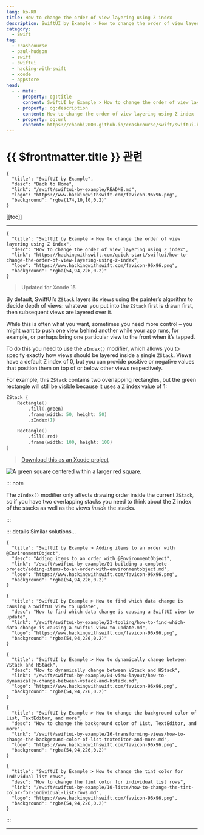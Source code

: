 ```yaml
---
lang: ko-KR
title: How to change the order of view layering using Z index
description: SwiftUI by Example > How to change the order of view layering using Z index
category:
  - Swift
tag: 
  - crashcourse
  - paul-hudson
  - swift
  - swiftui
  - hacking-with-swift
  - xcode
  - appstore
head:
  - - meta:
    - property: og:title
      content: SwiftUI by Example > How to change the order of view layering using Z index
    - property: og:description
      content: How to change the order of view layering using Z index
    - property: og:url
      content: https://chanhi2000.github.io/crashcourse/swift/swiftui-by-example/05-stacks-grids-scrollviews/how-to-change-the-order-of-view-layering-using-z-index.html
---
```


# {{ $frontmatter.title }} 관련

```component VPCard
{
  "title": "SwiftUI by Example",
  "desc": "Back to Home",
  "link": "/swift/swiftui-by-example/README.md",
  "logo": "https://www.hackingwithswift.com/favicon-96x96.png",
  "background": "rgba(174,10,10,0.2)"
}
```

[[toc]]

---

```component VPCard
{
  "title": "SwiftUI by Example > How to change the order of view layering using Z index",
  "desc": "How to change the order of view layering using Z index",
  "link": "https://hackingwithswift.com/quick-start/swiftui/how-to-change-the-order-of-view-layering-using-z-index",
  "logo": "https://www.hackingwithswift.com/favicon-96x96.png",
  "background": "rgba(54,94,226,0.2)"
}
```

> Updated for Xcode 15

By default, SwiftUI’s `ZStack` layers its views using the painter’s algorithm to decide depth of views: whatever you put into the `ZStack` first is drawn first, then subsequent views are layered over it.

While this is often what you want, sometimes you need more control – you might want to push one view behind another while your app runs, for example, or perhaps bring one particular view to the front when it’s tapped.

To do this you need to use the `zIndex()` modifier, which allows you to specify exactly how views should be layered inside a single `ZStack`. Views have a default Z index of 0, but you can provide positive or negative values that position them on top of or below other views respectively.

For example, this `ZStack` contains two overlapping rectangles, but the green rectangle will still be visible because it uses a Z index value of 1:

```swift
ZStack {
    Rectangle()
        .fill(.green)
        .frame(width: 50, height: 50)
        .zIndex(1)

    Rectangle()
        .fill(.red)
        .frame(width: 100, height: 100)
}
```

> [<FontIcon icon="fas fa-file-zipper"/>Download this as an Xcode project](https://www.hackingwithswift.com/files/projects/swiftui/how-to-change-the-order-of-view-layering-using-z-index-1.zip)

![A green square centered within a larger red square.](https://www.hackingwithswift.com/img/books/quick-start/swiftui/how-to-change-the-order-of-view-layering-using-z-index-1~dark.png)

::: note

The `zIndex()` modifier only affects drawing order inside the current `ZStack`, so if you have two overlapping stacks you need to think about the Z index of the stacks as well as the views *inside* the stacks.

:::

::: details Similar solutions…

```component VPCard
{
  "title": "SwiftUI by Example > Adding items to an order with @EnvironmentObject",
  "desc": "Adding items to an order with @EnvironmentObject",
  "link": "/swift/swiftui-by-example/01-building-a-complete-project/adding-items-to-an-order-with-environmentobject.md",
  "logo": "https://www.hackingwithswift.com/favicon-96x96.png",
  "background": "rgba(54,94,226,0.2)"
}
```

```component VPCard
{
  "title": "SwiftUI by Example > How to find which data change is causing a SwiftUI view to update",
  "desc": "How to find which data change is causing a SwiftUI view to update",
  "link": "/swift/swiftui-by-example/23-tooling/how-to-find-which-data-change-is-causing-a-swiftui-view-to-update.md",
  "logo": "https://www.hackingwithswift.com/favicon-96x96.png",
  "background": "rgba(54,94,226,0.2)"
}
```

```component VPCard
{
  "title": "SwiftUI by Example > How to dynamically change between VStack and HStack",
  "desc": "How to dynamically change between VStack and HStack",
  "link": "/swift/swiftui-by-example/04-view-layout/how-to-dynamically-change-between-vstack-and-hstack.md",
  "logo": "https://www.hackingwithswift.com/favicon-96x96.png",
  "background": "rgba(54,94,226,0.2)"
}
```

```component VPCard
{
  "title": "SwiftUI by Example > How to change the background color of List, TextEditor, and more",
  "desc": "How to change the background color of List, TextEditor, and more",
  "link": "/swift/swiftui-by-example/16-transforming-views/how-to-change-the-background-color-of-list-texteditor-and-more.md",
  "logo": "https://www.hackingwithswift.com/favicon-96x96.png",
  "background": "rgba(54,94,226,0.2)"
}
```

```component VPCard
{
  "title": "SwiftUI by Example > How to change the tint color for individual list rows",
  "desc": "How to change the tint color for individual list rows",
  "link": "/swift/swiftui-by-example/10-lists/how-to-change-the-tint-color-for-individual-list-rows.md",
  "logo": "https://www.hackingwithswift.com/favicon-96x96.png",
  "background": "rgba(54,94,226,0.2)"
}
```

:::

---

<TagLinks />